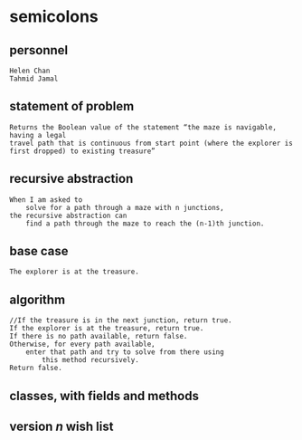 # semicolons
## personnel
    Helen Chan 
    Tahmid Jamal

## statement of problem
    Returns the Boolean value of the statement “the maze is navigable, having a legal
    travel path that is continuous from start point (where the explorer is first dropped) to existing treasure”

## recursive abstraction
    When I am asked to
        solve for a path through a maze with n junctions,
    the recursive abstraction can
        find a path through the maze to reach the (n-1)th junction.
   
## base case 
    The explorer is at the treasure.
    
## algorithm 
    //If the treasure is in the next junction, return true. 
    If the explorer is at the treasure, return true.
    If there is no path available, return false. 
    Otherwise, for every path available, 
        enter that path and try to solve from there using 
            this method recursively. 
    Return false. 
    
## classes, with fields and methods  

## version *n* wish list 
    

